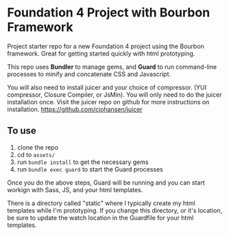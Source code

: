 Foundation 4 Project with Bourbon Framework
===================

Project starter repo for a new Foundation 4 project using the Bourbon framework. Great for getting started quickly with html prototyping.

This repo uses **Bundler** to manage gems, and **Guard** to run command-line processes to minify and concatenate CSS and Javascript. 

You will also need to install juicer and your choice of compressor. (YUI compressor, Closure Compiler, or JsMin). You will only need to do the juicer installation once. Visit the juicer repo on github for more instructions on installation. https://github.com/cjohansen/juicer

To use
-------------------
1. clone the repo
2. cd to ```assets/```
3. run ```bundle install``` to get the necessary gems
4. run ```bundle exec guard``` to start the Guard processes

Once you do the above steps, Guard will be running and you can start workign with Sass, JS, and your html templates.

There is a directory called "static" where I typically create my html templates while I'm prototyping. If you change this directory, or it's location, be sure to update the watch location in the Guardfile for your html templates.